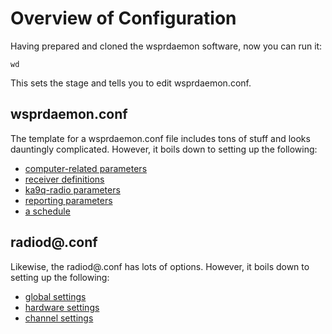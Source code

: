 # Overview of Configuration 

Having prepared and cloned the wsprdaemon software, now you can run it:

```
wd
```
This sets the stage and tells you to edit wsprdaemon.conf.

## wsprdaemon.conf

The template for a wsprdaemon.conf file includes tons of stuff and looks dauntingly complicated. 
However, it boils down to setting up the following:
- [computer-related parameters](./computer.md)
- [receiver definitions](./receivers.md)
- [ka9q-radio parameters](./ka9q-radio.md)
- [reporting parameters](./reporting.md)
- [a schedule](./schedule.md)

## radiod@.conf

Likewise, the radiod@<something>.conf has lots of options.
However, it boils down to setting up the following:
- [global settings](./radiod_conf/global.md)
- [hardware settings](./radiod_conf/hardware.md)
- [channel settings](./radiod_conf/channels.md)


